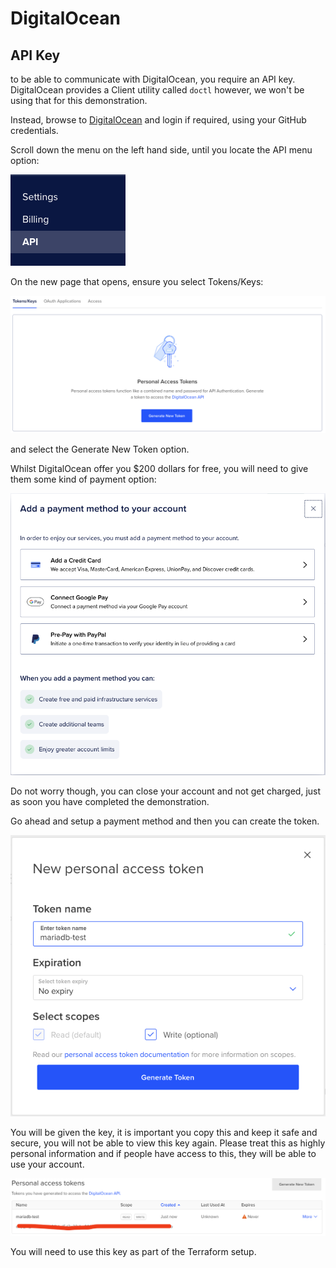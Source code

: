 # DigitalOcean

## API Key

to be able to communicate with DigitalOcean, you require an API key. DigitalOcean provides a Client utility called
`doctl` however, we won't be using that for this demonstration.

Instead, browse to [DigitalOcean](https://digitalocean.com) and login if required, using your GitHub credentials.

Scroll down the menu on the left hand side, until you locate the API menu option:

![API](../../images/digitalocean/DO_api_menu.png)

On the new page that opens, ensure you select Tokens/Keys:

![Personal Access Token](../../images/digitalocean/DO_access_token.png)

and select the Generate New Token option.

Whilst DigitalOcean offer you $200 dollars for free, you will need to give them some kind of payment option:

![Payment Option](../../images/digitalocean/DO_payment.png)

Do not worry though, you can close your account and not get charged, just as soon you have completed the demonstration.

Go ahead and setup a payment method and then you can create the token.

![New Token](../../images/digitalocean/DO_new_token.png)

You will be given the key, it is important you copy this and keep it safe and secure, you will not be able to view this
key again. Please treat this as highly personal information and if people have access to this, they will be able to use
your account.

![New Token](../../images/digitalocean/DO_test_token.png)

You will need to use this key as part of the Terraform setup. 